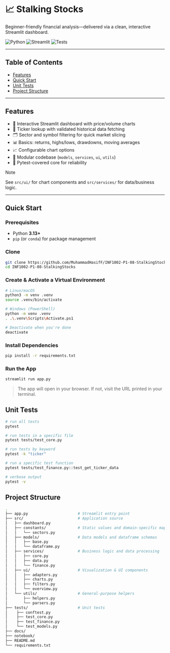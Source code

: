 # 📈 Stalking Stocks

Beginner-friendly financial analysis—delivered via a clean, interactive Streamlit dashboard.

![Python](https://img.shields.io/badge/Python-3.13+-blue)
![Streamlit](https://img.shields.io/badge/Streamlit-app-brightgreen)
![Tests](https://img.shields.io/badge/tests-pytest-informational)

---

## Table of Contents
- [Features](#features)
- [Quick Start](#quick-start)
- [Unit Tests](#unit-tests)
- [Project Structure](#project-structure)

---

## Features

- 🧭 Interactive Streamlit dashboard with price/volume charts
- 🔎 Ticker lookup with validated historical data fetching
- 🗂️ Sector and symbol filtering for quick market slicing
- 📊 Basics: returns, highs/lows, drawdowns, moving averages
- 📈 Configurable chart options
- 🧩 Modular codebase (`models`, `services`, `ui`, `utils`)
- 🧪 Pytest-covered core for reliability

> [!NOTE]
> See `src/ui/` for chart components and `src/services/` for data/business logic.

---

## Quick Start

### Prerequisites
- Python **3.13+**
- `pip` (or `conda`) for package management

### Clone

```bash
git clone https://github.com/MuhammadHasifF/INF1002-P1-08-StalkingStocks.git
cd INF1002-P1-08-StalkingStocks
```

### Create & Activate a Virtual Environment

```bash
# Linux/macOS
python3 -m venv .venv
source .venv/bin/activate

# Windows (PowerShell)
python -m venv .venv
. .\.venv\Scripts\Activate.ps1

# Deactivate when you're done
deactivate
```

### Install Dependencies

```bash
pip install -r requirements.txt
```

### Run the App

```bash
streamlit run app.py
```
> The app will open in your browser. If not, visit the URL printed in your terminal.

## Unit Tests

```bash
# run all tests
pytest

# run tests in a specific file
pytest tests/test_core.py

# run tests by keyword
pytest -k "ticker"

# run a specific test function
pytest tests/test_finance.py::test_get_ticker_data

# verbose output
pytest -v
```

## Project Structure

```bash
.
├── app.py                      # Streamlit entry point
├── src/                        # Application source
│   ├── dashboard.py
│   ├── constants/              # Static values and domain-specific mappings
│   │   └── sectors.py
│   ├── models/                 # Data models and dataframe schemas
│   │   ├── base.py
│   │   └── dataframe.py
│   ├── services/               # Business logic and data processing
│   │   ├── core.py
│   │   ├── data.py
│   │   └── finance.py
│   ├── ui/                     # Visualization & UI components
│   │   ├── adapters.py
│   │   ├── charts.py
│   │   ├── filters.py
│   │   └── overview.py
│   └── utils/                  # General-purpose helpers
│       ├── helpers.py
│       └── parsers.py
├── tests/                      # Unit tests
│    ├── conftest.py
│    ├── test_core.py
│    ├── test_finance.py
│    └── test_models.py
├── docs/
├── notebook/
├── README.md
└── requirements.txt
```
